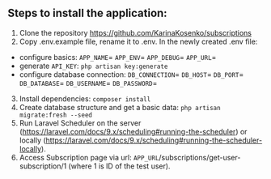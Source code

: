 ## Steps to install the application:

1. Clone the repository https://github.com/KarinaKosenko/subscriptions
2. Copy .env.example file, rename it to .env. In the newly created .env file:
- configure basics:
  `APP_NAME`=
  `APP_ENV`=
  `APP_DEBUG`=
  `APP_URL`=
- generate `API_KEY`: `php artisan key:generate`
- configure database connection:
   `DB_CONNECTION`=
   `DB_HOST`=
   `DB_PORT`=
   `DB_DATABASE`=
   `DB_USERNAME`=
   `DB_PASSWORD`=
3. Install dependencies: `composer install`
4. Create database structure and get a basic data: `php artisan migrate:fresh --seed`
5. Run Laravel Scheduler on the server (https://laravel.com/docs/9.x/scheduling#running-the-scheduler) or locally (https://laravel.com/docs/9.x/scheduling#running-the-scheduler-locally).
6. Access Subscription page via url: `APP_URL`/subscriptions/get-user-subscription/1 (where 1 is ID of the test user).
